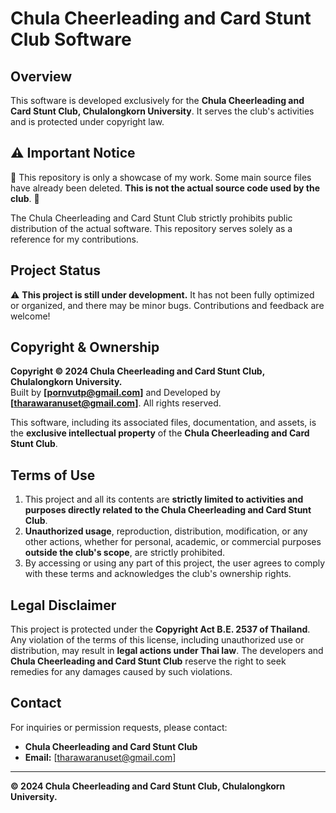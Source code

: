 # Chula Cheerleading and Card Stunt Club Software

## Overview
This software is developed exclusively for the **Chula Cheerleading and Card Stunt Club, Chulalongkorn University**. It serves the club's activities and is protected under copyright law.

## ⚠ Important Notice

🚨 This repository is only a showcase of my work. Some main source files have already been deleted. **This is not the actual source code used by the club**. 🚨

The Chula Cheerleading and Card Stunt Club strictly prohibits public distribution of the actual software. This repository serves solely as a reference for my contributions.

## Project Status
⚠ **This project is still under development.** It has not been fully optimized or organized, and there may be minor bugs. Contributions and feedback are welcome!

## Copyright & Ownership
**Copyright © 2024 Chula Cheerleading and Card Stunt Club, Chulalongkorn University.**  
Built by **[pornvutp@gmail.com]** and Developed by **[tharawaranuset@gmail.com]**. All rights reserved.

This software, including its associated files, documentation, and assets, is the **exclusive intellectual property** of the **Chula Cheerleading and Card Stunt Club**.

## Terms of Use
1. This project and all its contents are **strictly limited to activities and purposes directly related to the Chula Cheerleading and Card Stunt Club**.
2. **Unauthorized usage**, reproduction, distribution, modification, or any other actions, whether for personal, academic, or commercial purposes **outside the club's scope**, are strictly prohibited.
3. By accessing or using any part of this project, the user agrees to comply with these terms and acknowledges the club's ownership rights.

## Legal Disclaimer
This project is protected under the **Copyright Act B.E. 2537 of Thailand**. Any violation of the terms of this license, including unauthorized use or distribution, may result in **legal actions under Thai law**. The developers and **Chula Cheerleading and Card Stunt Club** reserve the right to seek remedies for any damages caused by such violations.

## Contact
For inquiries or permission requests, please contact:
- **Chula Cheerleading and Card Stunt Club**
- **Email:** [tharawaranuset@gmail.com]

---
**© 2024 Chula Cheerleading and Card Stunt Club, Chulalongkorn University.**

